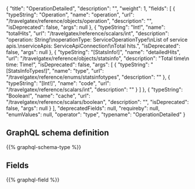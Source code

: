 {
  "title": "OperationDetailed",
  "description": "",
  "weight": 1,
  "fields": [
    {
      "typeString": "Operation",
      "name": "operation",
      "url": "/travelgatex/reference/objects/operation",
      "description": "",
      "isDeprecated": false,
      "args": null
    },
    {
      "typeString": "Int!",
      "name": "totalHits",
      "url": "/travelgatex/reference/scalars/int",
      "description": "operation: String!\noperationType: ServiceOperationType!\nList of service apis.\nserviceApis: ServiceApiConnection!\nTotal hits.",
      "isDeprecated": false,
      "args": null
    },
    {
      "typeString": "[StatsInfo!]",
      "name": "detailedHits",
      "url": "/travelgatex/reference/objects/statsinfo",
      "description": "Total time\n time: Time!",
      "isDeprecated": false,
      "args": [
        {
          "typeString": "[StatsInfoTypes!]",
          "name": "type",
          "url": "/travelgatex/reference/enums/statsinfotypes",
          "description": ""
        },
        {
          "typeString": "[Int!]",
          "name": "code",
          "url": "/travelgatex/reference/scalars/int",
          "description": ""
        }
      ]
    },
    {
      "typeString": "Boolean!",
      "name": "cache",
      "url": "/travelgatex/reference/scalars/boolean",
      "description": "",
      "isDeprecated": false,
      "args": null
    }
  ],
  "deprecatedFields": null,
  "requireby": null,
  "enumValues": null,
  "operator": "type",
  "typename": "OperationDetailed"
}
## GraphQL schema definition

{{% graphql-schema-type %}}

## Fields

{{% graphql-field %}}
